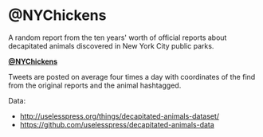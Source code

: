 # @NYChickens

A random report from the ten years' worth of official reports about decapitated animals discovered in New York City public parks.

**[@NYChickens](https://twitter.com/NYChickens)**

Tweets are posted on average four times a day with coordinates of the find from the original reports and the animal hashtagged.

Data: 
 * http://uselesspress.org/things/decapitated-animals-dataset/
 * https://github.com/uselesspress/decapitated-animals-data
